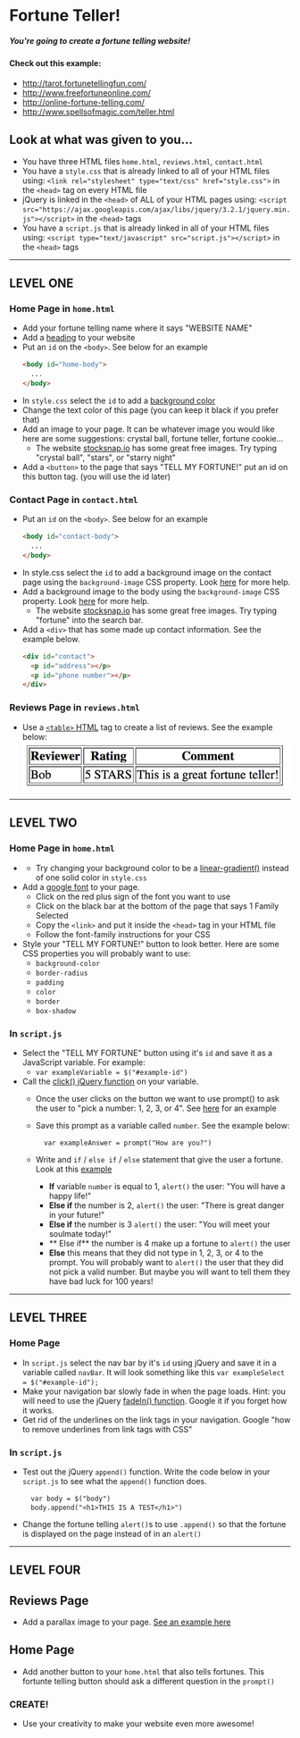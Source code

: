 # Fortune Teller!

##### You're going to create a fortune telling website!

#### Check out this example:
* http://tarot.fortunetellingfun.com/
* http://www.freefortuneonline.com/
* http://online-fortune-telling.com/
* http://www.spellsofmagic.com/teller.html

## Look at what was given to you...
* You have three HTML files `home.html`, `reviews.html`, `contact.html`
* You have a `style.css` that is already linked to all of your HTML files using: `<link rel="stylesheet" type="text/css" href="style.css">` in the `<head>` tag on every HTML file
* jQuery is linked in the `<head>` of ALL of your HTML pages using: `<script src="https://ajax.googleapis.com/ajax/libs/jquery/3.2.1/jquery.min.js"></script>` in the `<head>` tags
* You have a `script.js` that is already linked in all of your HTML files using: `<script type="text/javascript" src="script.js"></script>` in the `<head>` tags

_____________________________________________________________________________ 
## LEVEL ONE

### Home Page in `home.html`
* Add your fortune telling name where it says "WEBSITE NAME"
* Add a [heading](https://www.w3schools.com/html/html_headings.asp) to your website
* Put an `id` on the `<body>`. See below for an example
  ``` HTML
  <body id="home-body">
    ...
  </body>
  ```
* In `style.css` select the `id` to add a [background color](https://www.w3schools.com/cssref/pr_background-color.asp)
* Change the text color of this page (you can keep it black if you prefer that)
* Add an image to your page. It can be whatever image you would like here are some suggestions: crystal ball, fortune teller, fortune cookie...
  * The website [stocksnap.io](https://stocksnap.io/) has some great free images. Try typing "crystal ball", "stars", or "starry night"
* Add a `<button>` to the page that says "TELL MY FORTUNE!" put an id on this button tag. (you will use the id later)

### Contact Page in `contact.html`
* Put an `id` on the `<body>`. See below for an example
  ``` HTML
  <body id="contact-body">
    ...
  </body>
  ```
* In style.css select the `id` to add a background image on the contact page using the `background-image` CSS property. Look [here](https://css-tricks.com/perfect-full-page-background-image/) for more help. 
* Add a background image to the body using the `background-image` CSS property. Look [here](https://css-tricks.com/perfect-full-page-background-image/) for more help. 
  * The website [stocksnap.io](https://stocksnap.io/) has some great free images. Try typing "fortune" into the search bar.
* Add a `<div>` that has some made up contact information. See the example below.
  ``` HTML
  <div id="contact">
    <p id="address"></p>
    <p id="phone number"></p>
  </div>
  ```

### Reviews Page in `reviews.html`
* Use a [`<table>` HTML](https://www.w3schools.com/html/html_tables.asp) tag to create a list of reviews. See the example below:
  ![example table](images/example-table.png)

_____________________________________________________________________________
## LEVEL TWO

### Home Page in `home.html`
* * Try changing your background color to be a [linear-gradient()](https://developer.mozilla.org/en-US/docs/Web/CSS/linear-gradient) instead of one solid color in `style.css`
* Add a [google font](https://fonts.google.com/) to your page.
  * Click on the red plus sign of the font you want to use
  * Click on the black bar at the bottom of the page that says 1 Family Selected
  * Copy the `<link>` and put it inside the `<head>` tag in your HTML file
  * Follow the font-family instructions for your CSS
* Style your "TELL MY FORTUNE!" button to look better. Here are some CSS properties you will probably want to use:
  * `background-color`
  * `border-radius`
  * `padding`
  * `color`
  * `border`
  * `box-shadow`


### In `script.js`
* Select the "TELL MY FORTUNE" button using it's `id` and save it as a JavaScript variable. For example:
  * ``` var exampleVariable = $("#example-id") ```
* Call the [click() jQuery function](https://api.jquery.com/click/) on your variable. 
  * Once the user clicks on the button we want to use prompt() to ask the user to "pick a number: 1, 2, 3, or 4". See [here](https://www.w3schools.com/jsref/met_win_prompt.asp) for an example
  * Save this prompt as a variable called `number`. See the example below:
    ```
      var exampleAnswer = prompt("How are you?")
    ```
    
  * Write and `if` / `else if` / `else` statement that give the user a fortune. Look at this [example](https://www.w3schools.com/js/js_if_else.asp)
    * **If** variable `number` is equal to 1, `alert()` the user: "You will have a happy life!"
    * **Else if** the number is 2, `alert()` the user: "There is great danger in your future!"
    * **Else if** the number is 3 `alert()` the user: "You will meet your soulmate today!"
    * ** Else if** the number is 4 make up a fortune to  `alert()` the user
    * **Else** this means that they did not type in 1, 2, 3, or 4 to the prompt. You will probably want to `alert()` the user that they did not pick a valid number. But maybe you will want to tell them they have bad luck for 100 years!

_____________________________________________________________________________
## LEVEL THREE

### Home Page
* In `script.js` select the nav bar by it's `id` using jQuery and save it in a variable called `navBar`. It will look something like this 
  ` var exampleSelect = $("#example-id"); `
* Make your navigation bar slowly fade in when the page loads. Hint: you will need to use the jQuery [fadeIn() function](http://api.jquery.com/fadein/). Google it if you forget how it works.
* Get rid of the underlines on the link tags in your navigation. Google "how to remove underlines from link tags with CSS"


### In `script.js`
* Test out the jQuery `append()` function. Write the code below in your `script.js` to see what the `append()` function does.
  ``` 
    var body = $("body")
    body.append("<h1>THIS IS A TEST</h1>")
  ```
* Change the fortune telling `alert()`s to use `.append()` so that the fortune is displayed on the page instead of in an `alert()`

_____________________________________________________________________________
## LEVEL FOUR

## Reviews Page
* Add a parallax image to your page. [See an example here](https://www.w3schools.com/howto/howto_css_parallax.asp)

## Home Page
* Add another button to your `home.html` that also tells fortunes. This fortunte telling button should ask a different question in the `prompt()`

### CREATE!
* Use your creativity to make your website even more awesome!





